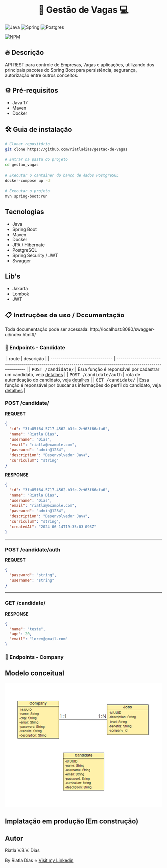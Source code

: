 <h1 align="center" style="font-weight: bold;">🏢 Gestão de Vagas 💻</h1>

![Java](https://img.shields.io/badge/java-%23ED8B00.svg?style=for-the-badge&logo=openjdk&logoColor=white)
![Spring](https://img.shields.io/badge/spring-%236DB33F.svg?style=for-the-badge&logo=spring&logoColor=white)
![Postgres](https://img.shields.io/badge/postgres-%23316192.svg?style=for-the-badge&logo=postgresql&logoColor=white)

[![NPM](https://img.shields.io/npm/l/react)](https://github.com/riatladias)


## 🔥 Descrição
API REST para controle de Empresas, Vagas e aplicações, utilizando dos principais pacotes do Spring Boot para persistência, segurança, autorização entre outros conceitos.

## ⚙️ Pré-requisitos
- Java 17
- Maven
- Docker

## 🛠️ Guia de instalação

```bash
# Clonar repositório
git clone https://github.com/riatladias/gestao-de-vagas

# Entrar na pasta do projeto
cd gestao_vagas

# Executar o cantainer do banco de dados PostgreSQL
docker-compose up -d

# Executar o projeto
mvn spring-boot:run
```

## Tecnologias
- Java
- Spring Boot
- Maven
- Docker
- JPA / Hibernate
- PostgreSQL
- Spring Security / JWT
- Swagger

## Lib's
- Jakarta
- Lombok
- JWT

## 📋 Instruções de uso / Documentação

Toda documentação pode ser acessada:
http://localhost:8080/swagger-ui/index.html#/

### 📍 Endpoints - Candidate

​
| route                           | descrição                                                                                                      |
| ------------------------------- | -------------------------------------------------------------------------------------------------------------- |
| <kbd>POST /candidate/</kbd>     | Essa função é reponsável por cadastrar um candidato, veja [detalhes](#post-create-detail)                       |
| <kbd>POST /candidate/auth</kbd> | rota de autenticação do candidato, veja [detalhes](#post-auth-detail)                                           |
| <kbd>GET /candidate/</kbd>      | Essa função é reponsável por buscar as informações do perfil do candidato, veja [detalhes](#get-profile-detail) |

<h3 id="post-create-detail">POST /candidate/</h3>

**REQUEST**
```json
{
  "id": "3fa85f64-5717-4562-b3fc-2c963f66afa6",
  "name": "Riatla Dias",
  "username": "Dias",
  "email": "riatla@example.com",
  "password": "admin@1234",
  "description": "Desenvolvedor Java",
  "curriculum": "string"
}
```

**RESPONSE**
```json
{
  "id": "3fa85f64-5717-4562-b3fc-2c963f66afa6",
  "name": "Riatla Dias",
  "username": "Dias",
  "email": "riatla@example.com",
  "password": "admin@1234",
  "description": "Desenvolvedor Java",
  "curriculum": "string",
  "createdAt": "2024-06-14T19:35:03.093Z"
}
```
---

<h3 id="post-auth-detail">POST /candidate/auth</h3>

**REQUEST**
```json
{
  "password": "string",
  "username": "string"
}
```
---

<h3 id="get-profile-detail">GET /candidate/</h3>

**RESPONSE**
```json
{
  "name": "teste",
  "age": 20,
  "email": "lorem@gmail.com"
}
```


### 📍 Endpoints - Company

















## Modelo conceitual
![Modelo Conceitual](/assets/diagrama.png)

## Implatação em produção (Em construção)

## Autor
Riatla V.B.V. Dias

By Riatla Dias ⭐ [Visit my Linkedin](https://www.linkedin.com/in/riatladias/)